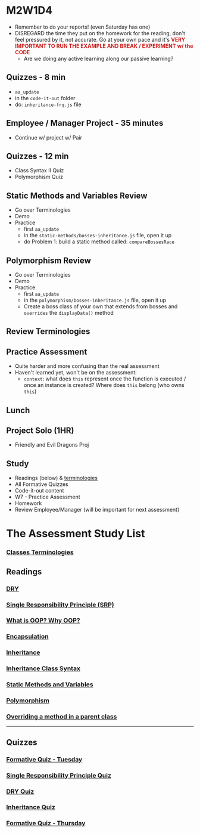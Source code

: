 # M2W1D4
- Remember to do your reports! (even Saturday has one)
- DISREGARD the time they put on the homework for the reading, don't feel pressured by it, not accurate. Go at your own pace and it's <span style="color:#cd1d1d;">**VERY IMPORTANT TO RUN THE EXAMPLE AND BREAK / EXPERIMENT w/ the CODE**</span> 
  - Are we doing any active learning along our passive learning?

## Quizzes - 8 min
- `aa_update`
- in the `code-it-out` folder
- do: `inheritance-frq.js` file

## Employee / Manager Project - 35 minutes
- Continue w/ project w/ Pair

## Quizzes - 12 min
- Class Syntax II Quiz
- Polymorphism Quiz

## Static Methods and Variables Review
- Go over Terminologies
- Demo
- Practice
  - first `aa_update`
  - in the `static-methods/bosses-inheritance.js` file, open it up
  - do Problem 1: build a static method called: `compareBossesRace`

## Polymorphism Review
- Go over Terminologies
- Demo
- Practice
  - first `aa_update`
  - in the `polymorphism/bosses-inheritance.js` file, open it up
  - Create a boss class of your own that extends from bosses and `overrides` the `displayData()` method

## Review Terminologies 

## Practice Assessment
- Quite harder and more confusing than the real assessment
- Haven't learned yet, won't be on the assessment:
  - `context`: what does `this` represent once the function is executed / once an instance is created? Where does `this` belong (who owns `this`)

## Lunch

## Project Solo (1HR)
- Friendly and Evil Dragons Proj

## Study
- Readings (below) & [terminologies](https://hackmd.io/go8KUeopRdmYCGiXm1Ck1Q?view)
- All Formative Quizzes
- Code-it-out content
- W7 - Practice Assessment
- Homework 
- Review Employee/Manager (will be important for next assessment)


# The Assessment Study List
### [Classes Terminologies](https://hackmd.io/go8KUeopRdmYCGiXm1Ck1Q?view)

## Readings

### [DRY](https://open.appacademy.io/learn/js-py---pt-apr-2022-online/week-7---oop/dry)

### [Single Responsibility Principle (SRP)](https://open.appacademy.io/learn/js-py---pt-apr-2022-online/week-7---oop/single-responsibility-principle)

### [What is OOP? Why OOP?](https://open.appacademy.io/learn/js-py---pt-apr-2022-online/week-7---oop/what-is-oop--why-oop-)

### [Encapsulation](https://open.appacademy.io/learn/js-py---pt-apr-2022-online/week-7---oop/encapsulation)

### [Inheritance](https://open.appacademy.io/learn/js-py---pt-apr-2022-online/week-7---oop/inheritance)

### [Inheritance Class Syntax](https://open.appacademy.io/learn/js-py---pt-apr-2022-online/week-7---oop/inheritance-class-syntax)

### [Static Methods and Variables](https://open.appacademy.io/learn/js-py---pt-apr-2022-online/week-7---oop/static-methods-and-variables)

### [Polymorphism](https://open.appacademy.io/learn/js-py---pt-apr-2022-online/week-7---oop/polymorphism)

### [Overriding a method in a parent class](https://open.appacademy.io/learn/js-py---pt-apr-2022-online/week-7---oop/overriding-a-method-in-a-parent-class)

---

## Quizzes

### [Formative Quiz - Tuesday](https://open.appacademy.io/learn/js-py---pt-apr-2022-online/week-7---oop/formative-quiz---tuesday)

### [Single Responsibility Principle Quiz](https://open.appacademy.io/learn/js-py---pt-apr-2022-online/week-7---oop/single-responsibility-principle-quiz)

### [DRY Quiz](https://open.appacademy.io/learn/js-py---pt-apr-2022-online/week-7---oop/dry-quiz)

### [Inheritance Quiz](https://open.appacademy.io/learn/js-py---pt-apr-2022-online/week-7---oop/inheritance-quiz)

### [Formative Quiz - Thursday](https://open.appacademy.io/learn/js-py---pt-apr-2022-online/week-7---oop/formative-quiz---thursday-)

